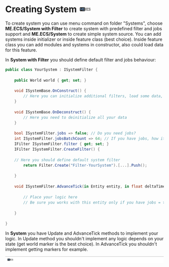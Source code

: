# Creating System [![](Logo-Tiny.png)](/../../#glossary)
To create system you can use menu command on folder "Systems", choose **ME.ECS/System with Filter** to create system with predefined filter and jobs support and **ME.ECS/System** to create simple system source. 
You can add systems inside initializer or inside feature class (best choice). Inside feature class you can add modules and systems in constructor, also could load data for this feature.

In **System with Filter** you should define default filter and jobs behaviour:
```csharp
public class YourSystem : ISystemFilter {
    
    public World world { get; set; }
    
    void ISystemBase.OnConstruct() {
        // Here you can initialize additional filters, load some data, or cache references to features
    }
    
    void ISystemBase.OnDeconstruct() {
        // Here you need to deinitialize all your data
    }
    
    bool ISystemFilter.jobs => false; // Do you need jobs?
    int ISystemFilter.jobsBatchCount => 64; // If you have jobs, how it should be batched?
    IFilter ISystemFilter.filter { get; set; }
    IFilter ISystemFilter.CreateFilter() {
        
	// Here you should define default system filter
        return Filter.Create("Filter-YourSystem").[...].Push();
        
    }

    void ISystemFilter.AdvanceTick(in Entity entity, in float deltaTime) {

        // Place your logic here
        // Be sure you works with this entity only if you have jobs = true

    }

}
```

In **System** you have Update and AdvanceTick methods to implement your logic.
In Update method you shouldn't implement any logic depends on your state (get world marker is the best choice). In AdvanceTick you shouldn't implement getting markers for example.

[![](Footer.png)](/../../#glossary)
